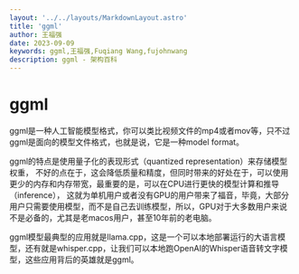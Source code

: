 ```yaml
---
layout: '../../layouts/MarkdownLayout.astro'
title: 'ggml'
author: 王福强
date: 2023-09-09
keywords: ggml,王福强,Fuqiang Wang,fujohnwang
description: ggml - 架构百科
---
```


# ggml

ggml是一种人工智能模型格式，你可以类比视频文件的mp4或者mov等，只不过ggml是面向的模型文件格式，也就是说，它是一种model format。

ggml的特点是使用量子化的表现形式（quantized representation）来存储模型权重， 不好的点在于，这会降低质量和精度，但同时带来的好处在于，可以使用更少的内存和内存带宽，最重要的是，可以在CPU进行更快的模型计算和推导（inference）， 这就为单机用户或者没有GPU的用户带来了福音，毕竟，大部分用户只需要使用模型，而不是自己去训练模型，所以，GPU对于大多数用户来说 不是必备的，尤其是老macos用户，甚至10年前的老电脑。

ggml模型最典型的应用就是llama.cpp，这是一个可以本地部署运行的大语言模型，还有就是whisper.cpp，让我们可以本地跑OpenAI的Whisper语音转文字模型，这些应用背后的英雄就是ggml。